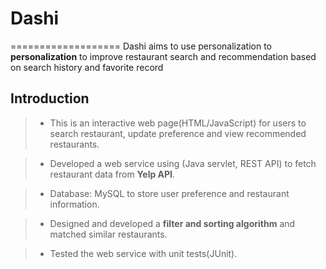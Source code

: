 # Dashi
===================
Dashi aims to use personalization to **personalization** to improve restaurant search and recommendation based on search history and favorite record

Introduction
-------------
> - This is an interactive web page(HTML/JavaScript) for users to search restaurant, update preference and view recommended restaurants.

> - Developed a web service using (Java servlet, REST API) to fetch restaurant data from **Yelp API**.

> - Database: MySQL to store user preference and restaurant information.

> -	Designed and developed a **filter and sorting algorithm** and matched similar restaurants. 

> - Tested the web service with unit tests(JUnit).


